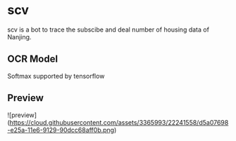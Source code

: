 # scv
scv is a bot to trace the subscibe and deal number of housing data of Nanjing.

## OCR Model
Softmax supported by tensorflow

## Preview
![preview] (https://cloud.githubusercontent.com/assets/3365993/22241558/d5a07698-e25a-11e6-9129-90dcc68aff0b.png)
